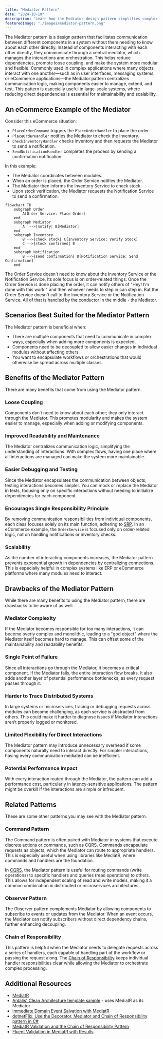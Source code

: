 ```yaml
---
title: "Mediator Pattern"
date: "2024-10-10"
description: "Learn how the Mediator design pattern simplifies complex interactions by centralizing communication between components. Ideal for systems needing loose coupling, this pattern enhances modularity, scalability, and maintainability, making it a go-to for complex applications."
featuredImage: "./images/mediator-pattern.png"
---
```


The Mediator pattern is a design pattern that facilitates communication between different components in a system without them needing to know about each other directly. Instead of components interacting with each other directly, they communicate through a central mediator, which manages the interactions and orchestration. This helps reduce dependencies, promote loose coupling, and make the system more modular and flexible. Commonly used in complex applications where many objects interact with one another—such as in user interfaces, messaging systems, or eCommerce applications—the Mediator pattern centralizes communication logic, making components easier to manage, extend, and test. This pattern is especially useful in large-scale systems, where reducing direct dependencies is essential for maintainability and scalability.

## An eCommerce Example of the Mediator


Consider this eCommerce situation:

- `PlaceOrderCommand` triggers the `PlaceOrderHandler` to place the order.
- `PlaceOrderHandler` notifies the Mediator to check the inventory.
- `CheckInventoryHandler` checks inventory and then requests the Mediator to send a notification.
- `SendNotificationHandler` completes the process by sending a confirmation notification.

In this example:

- The Mediator coordinates between modules.
- When an order is placed, the Order Service notifies the Mediator.
- The Mediator then informs the Inventory Service to check stock.
- Upon stock verification, the Mediator requests the Notification Service to send a confirmation.

```mermaid
flowchart TD
    subgraph Order
        A[Order Service: Place Order]
    end
    subgraph Mediator
        A  -->|notify| B[Mediator]
    end
    subgraph Inventory
        B -->|check stock| C[Inventory Service: Verify Stock]
        C -->|stock confirmed| B
    end
    subgraph Notification
        B -->|send confirmation| D[Notification Service: Send Confirmation]    
    end
```

The Order Service doesn't need to know about the Inventory Service or the Notification Service. Its sole focus is on order-related things. Once the Order Service is done placing the order, it can notify others of "Hey! I'm done with this work!" and then whoever needs to step in can step in. But the Order Service doesn't call to the Inventory Service or the Notification Service. All of that is handled by the conductor in the middle - the Mediator.

## Scenarios Best Suited for the Mediator Pattern

The Mediator pattern is beneficial when:

- There are multiple components that need to communicate in complex ways, especially when adding more components is expected.
- Components need to be decoupled to allow easier changes in individual modules without affecting others.
- You want to encapsulate workflows or orchestrations that would otherwise be spread across multiple classes.

## Benefits of the Mediator Pattern

There are many benefits that come from using the Mediator pattern.

### Loose Coupling

Components don’t need to know about each other; they only interact through the Mediator. This promotes modularity and makes the system easier to manage, especially when adding or modifying components.

### Improved Readability and Maintenance

The Mediator centralizes communication logic, simplifying the understanding of interactions. With complex flows, having one place where all interactions are managed can make the system more maintainable.

### Easier Debugging and Testing

Since the Mediator encapsulates the communication between objects, testing interactions becomes simpler. You can mock or replace the Mediator in tests, focusing only on specific interactions without needing to initialize dependencies for each component.

### Encourages Single Responsibility Principle

By removing communication responsibilities from individual components, each class focuses solely on its main function, adhering to [SRP](/principles/single-responsibility-principle). In an eCommerce example, the `OrderService` is focused only on order-related logic, not on handling notifications or inventory checks.

### Scalability

As the number of interacting components increases, the Mediator pattern prevents exponential growth in dependencies by centralizing connections. This is especially helpful in complex systems like ERP or eCommerce platforms where many modules need to interact.

## Drawbacks of the Mediator Pattern

While there are many benefits to using the Mediator pattern, there are drawbacks to be aware of as well.

### Mediator Complexity

If the Mediator becomes responsible for too many interactions, it can become overly complex and monolithic, leading to a "god object" where the Mediator itself becomes hard to manage. This can offset some of the maintainability and readability benefits.

### Single Point of Failure

Since all interactions go through the Mediator, it becomes a critical component. If the Mediator fails, the entire interaction flow breaks. It also adds another layer of potential performance bottlenecks, as every request passes through it.

### Harder to Trace Distributed Systems

In large systems or microservices, tracing or debugging requests across modules can become challenging, as each service is abstracted from others. This could make it harder to diagnose issues if Mediator interactions aren’t properly logged or monitored.

### Limited Flexibility for Direct Interactions

The Mediator pattern may introduce unnecessary overhead if some components naturally need to interact directly. For simpler interactions, having every communication mediated can be inefficient.

### Potential Performance Impact

With every interaction routed through the Mediator, the pattern can add a performance cost, particularly in latency-sensitive applications. The pattern might be overkill if the interactions are simple or infrequent.

## Related Patterns

These are some other patterns you may see with the Mediator pattern.

### Command Pattern

The Command pattern is often paired with Mediator in systems that execute discrete actions or commands, such as CQRS. Commands encapsulate requests as objects, which the Mediator can route to appropriate handlers. This is especially useful when using libraries like MediatR, where commands and handlers are the foundation.

In [CQRS](/design-patterns/cqrs-pattern), the Mediator pattern is useful for routing commands (write operations) to specific handlers and queries (read operations) to others. This allows for independent scaling of read and write models, making it a common combination in distributed or microservices architectures.

### Observer Pattern

The Observer pattern complements Mediator by allowing components to subscribe to events or updates from the Mediator. When an event occurs, the Mediator can notify subscribers without direct dependency chains, further enhancing decoupling.

### Chain of Responsibility

This pattern is helpful when the Mediator needs to delegate requests across a series of handlers, each capable of handling part of the workflow or passing the request along. The [Chain of Responsibility](/design-patterns/chain-of-responsibility-pattern) keeps individual handler responsibilities clear while allowing the Mediator to orchestrate complex processing.

## Additional Resources

- [MediatR](https://github.com/jbogard/MediatR)
- [Ardalis' Clean Architecture template sample](https://github.com/ardalis/CleanArchitecture/tree/main/sample) - uses MediatR as its Mediator
- [Immediate Domain Event Salvation with MediatR](https://ardalis.com/immediate-domain-event-salvation-with-mediatr/)
- [dotnetFlix: Use the Decorator, Mediator and Chain of Responsibility pattern in C#](https://www.youtube.com/watch?v=eSQHpfaYspw)
- [MediatR Validation and the Chain of Responsibility Pattern](https://www.youtube.com/watch?v=row6bEoKn20)
- [Fluent Validation in MediatR with Results](https://www.youtube.com/watch?v=9KuLsPV8BYU)
